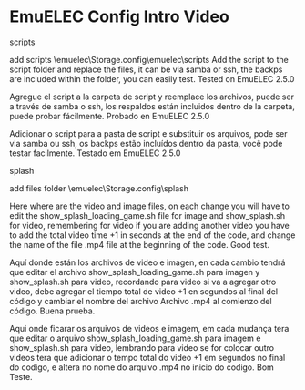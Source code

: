 # EmuELEC Config Intro Video

scripts

add scripts 
\\emuelec\Storage\.config\emuelec\scripts
Add the script to the script folder and replace the files, it can be via samba or ssh, the backps are included within the folder, you can easily test.
Tested on EmuELEC 2.5.0

Agregue el script a la carpeta de script y reemplace los archivos, puede ser a través de samba o ssh, los respaldos están incluidos dentro de la carpeta, puede probar fácilmente.
Probado en EmuELEC 2.5.0

Adicionar o script para a pasta de script e substituir os arquivos, pode ser via samba ou ssh, os backps estão incluídos dentro da pasta, você pode testar facilmente.
Testado em EmuELEC 2.5.0

splash

add files folder
\\emuelec\Storage\.config\splash

Here where are the video and image files,
on each change you will have to edit the show_splash_loading_game.sh file for image and show_splash.sh for video, remembering for video if you are adding another video you have to add the total video time +1 in seconds at the end of the code, and change the name of the file .mp4 file at the beginning of the code. Good test.

Aquí donde están los archivos de video e imagen,
en cada cambio tendrá que editar el archivo show_splash_loading_game.sh para imagen y show_splash.sh para video, recordando para video si va a agregar otro video, debe agregar el tiempo total de video +1 en segundos al final del código y cambiar el nombre del archivo Archivo .mp4 al comienzo del código. Buena prueba.

Aqui onde ficarar os arquivos de videos e imagem,
em cada mudança tera que editar o arquivo show_splash_loading_game.sh para imagem e show_splash.sh para video, lembrando para video se for colocar outro videos tera que adicionar o  tempo total do video  +1 em segundos no final do codigo, e altera no nome do arquivo .mp4 no inicio do codigo. Bom Teste.
